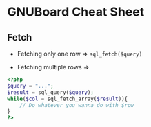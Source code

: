 # GNUBoard Cheat Sheet

## Fetch

- Fetching only one row =>
`sql_fetch($query)`

- Fetching multiple rows =>
```php
<?php
$query = "...";
$result = sql_query($query);
while($col = sql_fetch_array($result)){
    // Do whatever you wanna do with $row
}
?>
```
